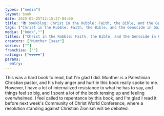 ```yaml
---
types: ["media"]
layout: book
date: 2025-05-25T13:15:27-04:00
title: "📚 bookblog: Christ in the Rubble: Faith, the Bible, and the Genocide in Gaza  (❤️❤️❤️❤️❤️)"
tags: ["Christ in the Rubble: Faith, the Bible, and the Genocide in Gaza","Munther Isaac","World Conference","World Conference 2025","Community of Christ","Christian Zionism","2023 Israel-Gaza War","Gaza","Israel","Palestine","Munther Isaac"]
media: ["book",""]
titles: ["Christ in the Rubble: Faith, the Bible, and the Genocide in Gaza"]
creators: ["Munther Isaac"]
series: [""]
franchise: [""]
ratings: ["❤️❤️❤️❤️❤️"]
params:
  entry: 
---
```


This was a hard book to read, but I'm glad I did. Munther is a Palestinian Christian pastor, and his holy anger and hurt in this book really spoke to me. However, I have a lot of internalized resistance to what he has to say, and things feel so big, and I spent a lot of the book tensing up and feeling overwhelmed. I feel called to repentance by this book, and I'm glad I read it before next week's Community of Christ World Conference, where a resolution standing against Christian Zionism will be debated.